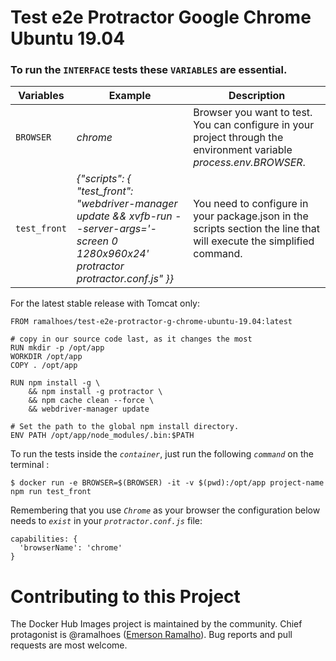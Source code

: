 # Test e2e Protractor Google Chrome Ubuntu 19.04


### To run the `INTERFACE` tests these `VARIABLES` are essential.

| Variables | Example | Description |
| ---- | ---- | ---- |
| `BROWSER` | *chrome* | Browser you want to test. You can configure in your project through the environment variable *process.env.BROWSER*.
| `test_front` | *{"scripts": { "test_front": "webdriver-manager update && xvfb-run --server-args='-screen 0 1280x960x24' protractor protractor.conf.js" }}* | You need to configure in your package.json in the scripts section the line that will execute the simplified command.

For the latest stable release with Tomcat only:

```
FROM ramalhoes/test-e2e-protractor-g-chrome-ubuntu-19.04:latest

# copy in our source code last, as it changes the most
RUN mkdir -p /opt/app
WORKDIR /opt/app
COPY . /opt/app

RUN npm install -g \
    && npm install -g protractor \
    && npm cache clean --force \
    && webdriver-manager update

# Set the path to the global npm install directory.
ENV PATH /opt/app/node_modules/.bin:$PATH
```

To run the tests inside the *`container`*, just run the following *`command`* on the terminal :

	$ docker run -e BROWSER=$(BROWSER) -it -v $(pwd):/opt/app project-name npm run test_front


Remembering that you use *`Chrome`* as your browser the configuration below needs to *`exist`* in your *`protractor.conf.js`* file:

```
capabilities: {
  'browserName': 'chrome'
}
```

# Contributing to this Project

The Docker Hub Images project is maintained by the community. Chief protagonist is @ramalhoes ([Emerson Ramalho](https://github.com/ramalhoes)). Bug reports and pull requests are most welcome.
